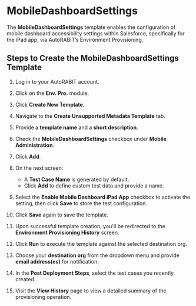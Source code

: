 # MobileDashboardSettings

The **MobileDashboardSettings** template enables the configuration of mobile dashboard accessibility settings within Salesforce, specifically for the iPad app, via AutoRABIT’s Environment Provisioning.

## Steps to Create the MobileDashboardSettings Template

1. Log in to your AutoRABIT account.
2. Click on the **Env. Pro.** module.
3. Click **Create New Template**.
4. Navigate to the **Create Unsupported Metadata Template** tab.
5. Provide a **template name** and a **short description**.
6. Check the **MobileDashboardSettings** checkbox under **Mobile Administration**.
7. Click **Add**.

8. On the next screen:
   - A **Test Case Name** is generated by default.
   - Click **Add** to define custom test data and provide a name.

9. Select the **Enable Mobile Dashboard iPad App** checkbox to activate the setting, then click **Save** to store the test configuration.

10. Click **Save** again to save the template.

11. Upon successful template creation, you'll be redirected to the **Environment Provisioning History** screen.
12. Click **Run** to execute the template against the selected destination org.
13. Choose your **destination org** from the dropdown menu and provide **email address(es)** for notification.
14. In the **Post Deployment Steps**, select the test cases you recently created.
15. Visit the **View History** page to view a detailed summary of the provisioning operation.
